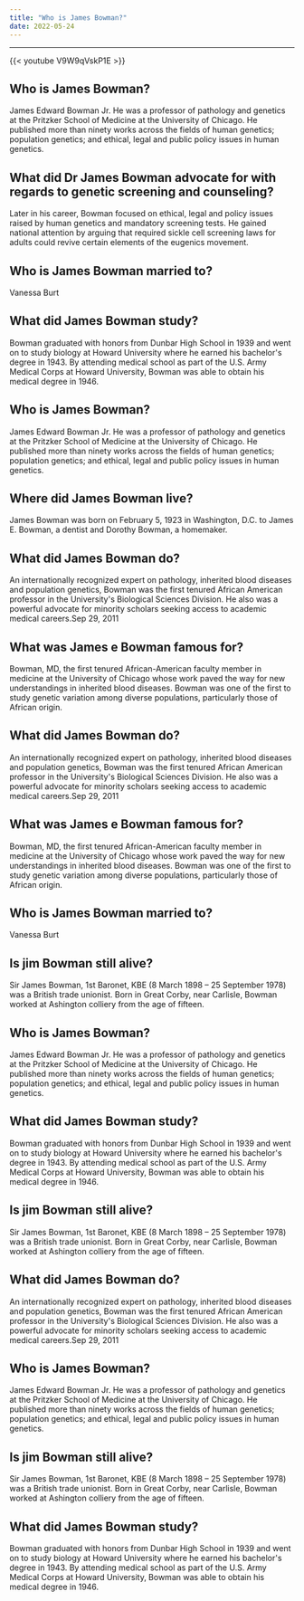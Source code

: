 ```yaml
---
title: "Who is James Bowman?"
date: 2022-05-24
---
```


---
{{< youtube V9W9qVskP1E >}}
## Who is James Bowman?
James Edward Bowman Jr. He was a professor of pathology and genetics at the Pritzker School of Medicine at the University of Chicago. He published more than ninety works across the fields of human genetics; population genetics; and ethical, legal and public policy issues in human genetics.

## What did Dr James Bowman advocate for with regards to genetic screening and counseling?
Later in his career, Bowman focused on ethical, legal and policy issues raised by human genetics and mandatory screening tests. He gained national attention by arguing that required sickle cell screening laws for adults could revive certain elements of the eugenics movement.

## Who is James Bowman married to?
Vanessa Burt

## What did James Bowman study?
Bowman graduated with honors from Dunbar High School in 1939 and went on to study biology at Howard University where he earned his bachelor's degree in 1943. By attending medical school as part of the U.S. Army Medical Corps at Howard University, Bowman was able to obtain his medical degree in 1946.

## Who is James Bowman?
James Edward Bowman Jr. He was a professor of pathology and genetics at the Pritzker School of Medicine at the University of Chicago. He published more than ninety works across the fields of human genetics; population genetics; and ethical, legal and public policy issues in human genetics.

## Where did James Bowman live?
James Bowman was born on February 5, 1923 in Washington, D.C. to James E. Bowman, a dentist and Dorothy Bowman, a homemaker.

## What did James Bowman do?
An internationally recognized expert on pathology, inherited blood diseases and population genetics, Bowman was the first tenured African American professor in the University's Biological Sciences Division. He also was a powerful advocate for minority scholars seeking access to academic medical careers.Sep 29, 2011

## What was James e Bowman famous for?
Bowman, MD, the first tenured African-American faculty member in medicine at the University of Chicago whose work paved the way for new understandings in inherited blood diseases. Bowman was one of the first to study genetic variation among diverse populations, particularly those of African origin.

## What did James Bowman do?
An internationally recognized expert on pathology, inherited blood diseases and population genetics, Bowman was the first tenured African American professor in the University's Biological Sciences Division. He also was a powerful advocate for minority scholars seeking access to academic medical careers.Sep 29, 2011

## What was James e Bowman famous for?
Bowman, MD, the first tenured African-American faculty member in medicine at the University of Chicago whose work paved the way for new understandings in inherited blood diseases. Bowman was one of the first to study genetic variation among diverse populations, particularly those of African origin.

## Who is James Bowman married to?
Vanessa Burt

## Is jim Bowman still alive?
Sir James Bowman, 1st Baronet, KBE (8 March 1898 – 25 September 1978) was a British trade unionist. Born in Great Corby, near Carlisle, Bowman worked at Ashington colliery from the age of fifteen.

## Who is James Bowman?
James Edward Bowman Jr. He was a professor of pathology and genetics at the Pritzker School of Medicine at the University of Chicago. He published more than ninety works across the fields of human genetics; population genetics; and ethical, legal and public policy issues in human genetics.

## What did James Bowman study?
Bowman graduated with honors from Dunbar High School in 1939 and went on to study biology at Howard University where he earned his bachelor's degree in 1943. By attending medical school as part of the U.S. Army Medical Corps at Howard University, Bowman was able to obtain his medical degree in 1946.

## Is jim Bowman still alive?
Sir James Bowman, 1st Baronet, KBE (8 March 1898 – 25 September 1978) was a British trade unionist. Born in Great Corby, near Carlisle, Bowman worked at Ashington colliery from the age of fifteen.

## What did James Bowman do?
An internationally recognized expert on pathology, inherited blood diseases and population genetics, Bowman was the first tenured African American professor in the University's Biological Sciences Division. He also was a powerful advocate for minority scholars seeking access to academic medical careers.Sep 29, 2011

## Who is James Bowman?
James Edward Bowman Jr. He was a professor of pathology and genetics at the Pritzker School of Medicine at the University of Chicago. He published more than ninety works across the fields of human genetics; population genetics; and ethical, legal and public policy issues in human genetics.

## Is jim Bowman still alive?
Sir James Bowman, 1st Baronet, KBE (8 March 1898 – 25 September 1978) was a British trade unionist. Born in Great Corby, near Carlisle, Bowman worked at Ashington colliery from the age of fifteen.

## What did James Bowman study?
Bowman graduated with honors from Dunbar High School in 1939 and went on to study biology at Howard University where he earned his bachelor's degree in 1943. By attending medical school as part of the U.S. Army Medical Corps at Howard University, Bowman was able to obtain his medical degree in 1946.


